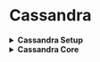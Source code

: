 # Cassandra 
<details> <summary><b>Cassandra Setup</b></summary>
  <details><summary><b>Cassandra 3.11 setup in windows as windows is not supporting version 4 for that refer docker setup</b></summary>
  <p>
  
   - Go to cassandra bin directory
   - kdsf
   - fdsfkdsf
  </p>
  </details>
  
  <details><summary><b>Cassandra setup in windows using docker</b></summary>
  <p>
  
   - Make sure docker desktop is installed in your machine
   - Open command prompt and run below command
   ```
    docker pull cassandra:latest
   ``` 
   - Go to docker desktop, you will be able to see doker container running, go to docker terminal form docker desktop and run cqlsh
   - fdsfkdsf
    
    
  </p>
    
  </details>
 </p>
</details>
  
<details> <summary><b>Cassandra Core</b></summary>
<p>
  Go to cassandra bin drectory and run below command form terminal to start cassandra server</br>
  
   cassandra.bat sqlsh

</p>
<p>
  
   - Replication, data centers and Racks
   
     - Open new command prompt and run ```  nodetool status ``` it will give the following output which means this machine or this instance of cassandra is running on rack 1
     
     ```
     Status=Up/Down
      |/ State=Normal/Leaving/Joining/Moving
      --  Address    Load       Tokens       Owns (effective)  Host ID                               Rack
      UN  127.0.0.1  181.21 KiB  256          100.0%            bc840d7e-ca5c-4c10-9c9b-79283ab2a0f1  rack1
     ```
   - CQL- Keyspaces and Tables
     - we write the cassandra query on cassandra query shell for that run ```  cassandra.bat sqlsh ``` command
     - Creating keyspaces
       - use below command to create keyspaces
       ```
        CREATE KEYSPACE test_keyspace WITH replication = {'class': 'SimpleStrategy', 'replication_factor': '1'} AND durable_writes='true';
       ```
       - Use ``` describe <keyspace name> ```  command to check the created keyspace
       - Use ``` describe keyspaces ``` command to list down all the keyspaces
       - ``` drop keyspace <keyspace name> ``` will drop the specified keyspace
       - ``` use <keyspace name> ``` will move u on the create keyspace
     - Creating table
       - simple create table statement
       ```
        CREATE TABLE student_by_id (id int primary key, name text, addressLine1 text, country text);
       ```
       - Creating table with composite key(we can specy n number of columns in primary key)
       ```
         CREATE TABLE student_by_address (addressLine1 text, id int , name text, country text, primary key(addressLine1,id));
       ```
       - create table with clustering key
       ```
        CREATE TABLE student_by_addressln1_and_city (addressLine1 text, id int , name text, country text, city text, primary key((addressLine1,city)id));
       ```
      - below command can be used to describe tables
      ```
       describe tables
      ```
      ```
      describe <table name>
      ```
   - Consistency, insert and selects
     - Consistency
       - Quorum = (Partition+1)%2
       - Run ``` consistency ``` see currrent consistency level
       - Command ``` consistency <consistency level> ``` will set specified consistency
       - new jdf
     - Inserts and Selects
       - Following command will insert the value in table ``` student_by_id ```
       ```
        insert into student_by_id (id,addressline1,country,name)values (1,'GKP','IND','RAKESH');  Note- it will insert the record in student_by_id table
        select * from student_by_id;  Note- it will give all the records
       ```
         - insert record in ``` student_by_id table ``` will give following error
         ```
          insert into student_by_id (addressline1,country,name)values ('GKP','IND','RAKESH');
          InvalidRequest: Error from server: code=2200 [Invalid query] message="Some partition key parts are missing: id"
         ``` 
       - jkdsf
       - dksfjf
     - dsfsd
   - sdfjskf
   - dvj
    
</p>
</details>
  
